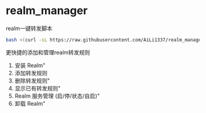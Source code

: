 # realm_manager
realm一键转发脚本
```bash
bash <(curl -sL https://raw.githubusercontent.com/AiLi1337/realm_manager/main/realm_manager.sh)
```

更快捷的添加和管理realm转发规则

1. 安装 Realm"
2. 添加转发规则
3. 删除转发规则"
4. 显示已有转发规则"
5. Realm 服务管理 (启/停/状态/自启)"
6. 卸载 Realm"